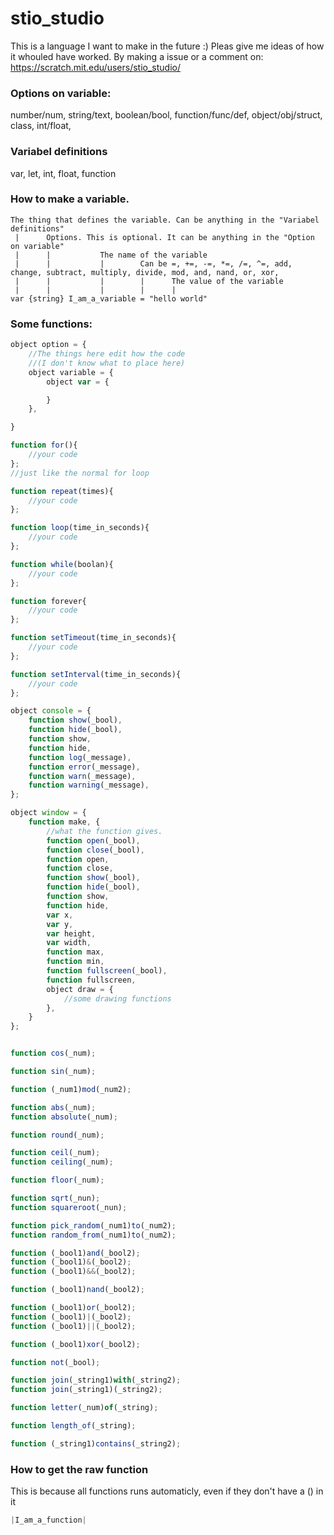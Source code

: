 # stio_studio

This is a language I want to make in the future :)
Pleas give me ideas of how it whouled have worked. By making a issue or a comment on: https://scratch.mit.edu/users/stio_studio/

### Options on variable:
number/num, string/text, boolean/bool, function/func/def, object/obj/struct, class, int/float, 

### Variabel definitions
var, let, int, float, function

### How to make a variable.

```
The thing that defines the variable. Can be anything in the "Variabel definitions"  
 |      Options. This is optional. It can be anything in the "Option on variable"  
 |      |           The name of the variable  
 |      |           |        Can be =, +=, -=, *=, /=, ^=, add, change, subtract, multiply, divide, mod, and, nand, or, xor,  
 |      |           |        |      The value of the variable  
 |      |           |        |      |  
var {string} I_am_a_variable = "hello world"
```

### Some functions:
```js
object option = {
    //The things here edit how the code 
    //(I don't know what to place here)
    object variable = {
        object var = {

        }
    },

}

function for(){
    //your code
};
//just like the normal for loop

function repeat(times){
    //your code
};

function loop(time_in_seconds){
    //your code
};

function while(boolan){
    //your code
};

function forever{
    //your code
};

function setTimeout(time_in_seconds){
    //your code
};

function setInterval(time_in_seconds){
    //your code
};

object console = {
    function show(_bool),
    function hide(_bool),
    function show,
    function hide,
    function log(_message),
    function error(_message),
    function warn(_message),
    function warning(_message),
};

object window = {
    function make, {
        //what the function gives.
        function open(_bool),
        function close(_bool),
        function open,
        function close,
        function show(_bool),
        function hide(_bool),
        function show,
        function hide,
        var x,
        var y,
        var height,
        var width,
        function max,
        function min,
        function fullscreen(_bool),
        function fullscreen,
        object draw = {
            //some drawing functions
        },
    }
};


function cos(_num);

function sin(_num);

function (_num1)mod(_num2);

function abs(_num);
function absolute(_num);

function round(_num);

function ceil(_num);
function ceiling(_num);

function floor(_num);

function sqrt(_nun);
function squareroot(_nun);

function pick_random(_num1)to(_num2);
function random_from(_num1)to(_num2);

function (_bool1)and(_bool2);
function (_bool1)&(_bool2);
function (_bool1)&&(_bool2);

function (_bool1)nand(_bool2);

function (_bool1)or(_bool2);
function (_bool1)|(_bool2);
function (_bool1)||(_bool2);

function (_bool1)xor(_bool2);

function not(_bool);

function join(_string1)with(_string2);
function join(_string1)(_string2);

function letter(_num)of(_string);

function length_of(_string);

function (_string1)contains(_string2);

```
### How to get the raw function
This is because all functions runs automaticly, even if they don't have a () in it
```js
|I_am_a_function|
```
